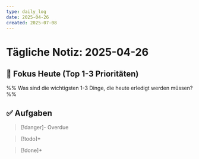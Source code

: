 ```yaml
---
type: daily_log
date: 2025-04-26
created: 2025-07-08
---
```


# Tägliche Notiz: 2025-04-26

## 🎯 Fokus Heute (Top 1-3 Prioritäten)

%% Was sind die wichtigsten 1-3 Dinge, die heute erledigt werden müssen? %%


## ✅ Aufgaben

> [!danger]- Overdue
>

> [!todo]+
>

> [!done]+
